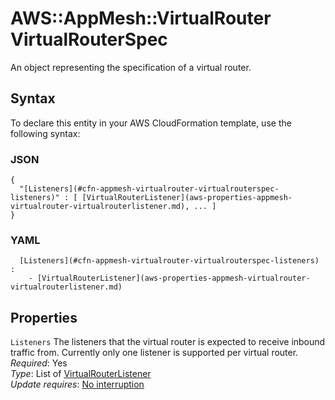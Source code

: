 # AWS::AppMesh::VirtualRouter VirtualRouterSpec<a name="aws-properties-appmesh-virtualrouter-virtualrouterspec"></a>

An object representing the specification of a virtual router\.

## Syntax<a name="aws-properties-appmesh-virtualrouter-virtualrouterspec-syntax"></a>

To declare this entity in your AWS CloudFormation template, use the following syntax:

### JSON<a name="aws-properties-appmesh-virtualrouter-virtualrouterspec-syntax.json"></a>

```
{
  "[Listeners](#cfn-appmesh-virtualrouter-virtualrouterspec-listeners)" : [ [VirtualRouterListener](aws-properties-appmesh-virtualrouter-virtualrouterlistener.md), ... ]
}
```

### YAML<a name="aws-properties-appmesh-virtualrouter-virtualrouterspec-syntax.yaml"></a>

```
﻿  [Listeners](#cfn-appmesh-virtualrouter-virtualrouterspec-listeners) : 
    - [VirtualRouterListener](aws-properties-appmesh-virtualrouter-virtualrouterlistener.md)
```

## Properties<a name="aws-properties-appmesh-virtualrouter-virtualrouterspec-properties"></a>

`Listeners`  <a name="cfn-appmesh-virtualrouter-virtualrouterspec-listeners"></a>
The listeners that the virtual router is expected to receive inbound traffic from\. Currently only one listener is supported per virtual router\.  
*Required*: Yes  
*Type*: List of [VirtualRouterListener](aws-properties-appmesh-virtualrouter-virtualrouterlistener.md)  
*Update requires*: [No interruption](https://docs.aws.amazon.com/AWSCloudFormation/latest/UserGuide/using-cfn-updating-stacks-update-behaviors.html#update-no-interrupt)